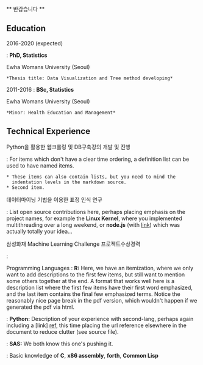 ** 반갑습니다 ** 

Education
---------

2016-2020 (expected)

:   **PhD, Statistics** 

Ewha Womans University (Seoul)

    *Thesis title: Data Visualization and Tree method developing*

2011-2016
:   **BSc, Statistics**

Ewha Womans University (Seoul)

    *Minor: Health Education and Management*

Technical Experience
--------------------

Python을 활용한 웹크롤링 및 DB구축강의 개발 및 진행

:   For items which don't have a clear time ordering, a definition
    list can be used to have named items.

    * These items can also contain lists, but you need to mind the
      indentation levels in the markdown source.
    * Second item.

데이터마이닝 기법을 이용한 표정 인식 연구

:   List open source contributions here, perhaps placing emphasis on
    the project names, for example the **Linux Kernel**, where you
    implemented multithreading over a long weekend, or **node.js**
    (with [link](http://nodejs.org)) which was actually totally
    your idea...

삼성화재 Machine Learning Challenge 프로젝트수상경력

:


Programming Languages
:   **R:** Here, we have an itemization, where we only want
    to add descriptions to the first few items, but still want to
    mention some others together at the end. A format that works well
    here is a description list where the first few items have their
    first word emphasized, and the last item contains the final few
    emphasized terms. Notice the reasonably nice page break in the pdf
    version, which wouldn't happen if we generated the pdf via html.

:   **Python:** Description of your experience with second-lang,
    perhaps again including a [link] [ref], this time placing the url
    reference elsewhere in the document to reduce clutter (see source
    file). 

:   **SAS:** We both know this one's pushing
    it.

:   Basic knowledge of **C**, **x86 assembly**, **forth**, **Common Lisp**

[ref]: https://github.com/githubuser/superlongprojectname


